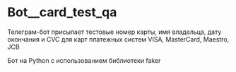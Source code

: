 # Bot__card_test_qa
Телеграм-бот присылает тестовые номер карты, имя владельца, дату окончания и CVC для карт платежных систем VISA, MasterCard, Maestro, JCB

Бот на Python с использованием библиотеки faker
